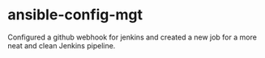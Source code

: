 # ansible-config-mgt

Configured a github webhook for jenkins and created a new job for a more neat and clean Jenkins pipeline.


